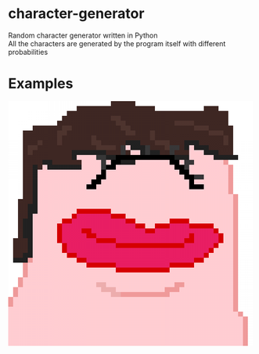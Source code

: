 # character-generator
 Random character generator written in Python  
 All the characters are generated by the program itself with different probabilities  
 
 # Examples
![exmaple](./examples/1.png)
